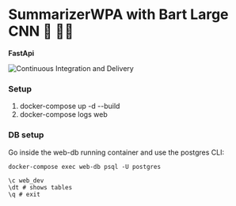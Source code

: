 # SummarizerWPA with Bart Large CNN 🏻 🤟🏼

**FastApi**

![Continuous Integration and Delivery](https://github.com/gianpDomiziani/summarizerWPA/workflows/Continuous%20Integration%20and%20Delivery/badge.svg?branch=master)

### Setup
1. docker-compose up -d --build
2. docker-compose logs web

### DB setup
Go inside the web-db running container and use the postgres CLI:
```
docker-compose exec web-db psql -U postgres

\c web_dev
\dt # shows tables
\q # exit
```


